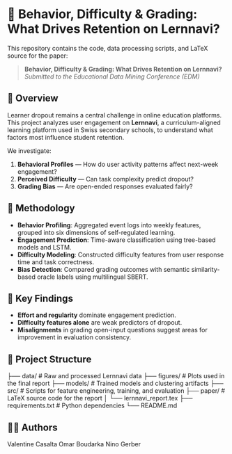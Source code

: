 # 🧠 Behavior, Difficulty & Grading: What Drives Retention on Lernnavi?

This repository contains the code, data processing scripts, and LaTeX source for the paper:

> **Behavior, Difficulty & Grading: What Drives Retention on Lernnavi?**  
> *Submitted to the Educational Data Mining Conference (EDM)*

## 📘 Overview

Learner dropout remains a central challenge in online education platforms. This project analyzes user engagement on **Lernnavi**, a curriculum-aligned learning platform used in Swiss secondary schools, to understand what factors most influence student retention.

We investigate:

1. **Behavioral Profiles** — How do user activity patterns affect next-week engagement?  
2. **Perceived Difficulty** — Can task complexity predict dropout?  
3. **Grading Bias** — Are open-ended responses evaluated fairly?

## 🧰 Methodology

- **Behavior Profiling**: Aggregated event logs into weekly features, grouped into six dimensions of self-regulated learning.  
- **Engagement Prediction**: Time-aware classification using tree-based models and LSTM.  
- **Difficulty Modeling**: Constructed difficulty features from user response time and task correctness.  
- **Bias Detection**: Compared grading outcomes with semantic similarity-based oracle labels using multilingual SBERT.

## 🧪 Key Findings

- **Effort and regularity** dominate engagement prediction.  
- **Difficulty features alone** are weak predictors of dropout.  
- **Misalignments** in grading open-input questions suggest areas for improvement in evaluation consistency.

## 📂 Project Structure

├── data/ # Raw and processed Lernnavi data
├── figures/ # Plots used in the final report
├── models/ # Trained models and clustering artifacts
├── src/ # Scripts for feature engineering, training, and evaluation
├── paper/ # LaTeX source code for the report
│ └── lernnavi_report.tex
├── requirements.txt # Python dependencies
└── README.md

## 👩‍🔬 Authors
 Valentine Casalta
 Omar Boudarka
 Nino Gerber
